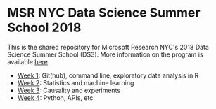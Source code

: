 # MSR NYC Data Science Summer School 2018

This is the shared repository for Microsoft Research NYC's 2018 Data Science Summer School (DS3). More information on the program is available [here](http://ds3.research.microsoft.com).

* [Week 1](week1/): Git(hub), command line, exploratory data analysis in R
* [Week 2](week2/): Statistics and machine learning
* [Week 3](week3/): Causality and experiments
* [Week 4](week4/): Python, APIs, etc.
